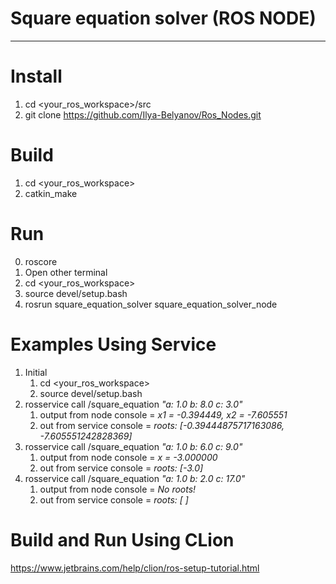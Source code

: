 # Square equation solver (ROS NODE)
***

Install
=====================
1. cd <your_ros_workspace>/src
2. git clone https://github.com/Ilya-Belyanov/Ros_Nodes.git

Build
=====================
1. cd <your_ros_workspace>
2. catkin_make

Run
=====================
0. roscore
1. Open other terminal
2. cd <your_ros_workspace>
3. source devel/setup.bash
4. rosrun square_equation_solver square_equation_solver_node

Examples Using Service
=====================
1. Initial
   1. cd <your_ros_workspace>
   2. source devel/setup.bash
2. rosservice call /square_equation *"a: 1.0 b: 8.0 c: 3.0"*
    1. output from node console = *x1 = -0.394449, x2 = -7.605551*
    2. out from service console = *roots: [-0.39444875717163086, -7.605551242828369]*
3. rosservice call /square_equation *"a: 1.0 b: 6.0 c: 9.0"*
   1. output from node console = *x = -3.000000*
   2. out from service console = *roots: [-3.0]*
4. rosservice call /square_equation *"a: 1.0 b: 2.0 c: 17.0"*
   1. output from node console = *No roots!*
   2. out from service console = *roots: [ ]*


Build and Run Using CLion
=====================
https://www.jetbrains.com/help/clion/ros-setup-tutorial.html
    


		